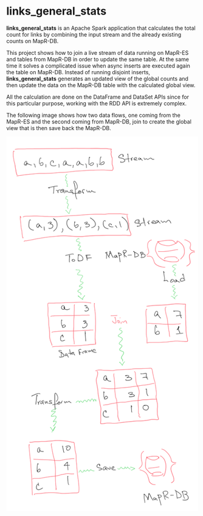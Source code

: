 # links_general_stats

**links_general_stats** is an Apache Spark application that calculates the total count for links by combining the input stream and the already existing counts on MapR-DB.

This project shows how to join a live stream of data running on MapR-ES and tables from MapR-DB in order to update the same table. At the same time it solves a complicated issue when async inserts are executed again the table on MapR-DB. Instead of running disjoint inserts, **links_general_stats** generates an updated view of the global counts and then update the data on the MapR-DB table with the calculated global view. 

All the calculation are done on the DataFrame and DataSet APIs since for this particular purpose, working with the RDD API is extremely complex. 

The following image shows how two data flows, one coming from the MapR-ES and the second coming from MapR-DB, join to create the global view that is then save back the MapR-DB.

![](./architecture.PNG)
